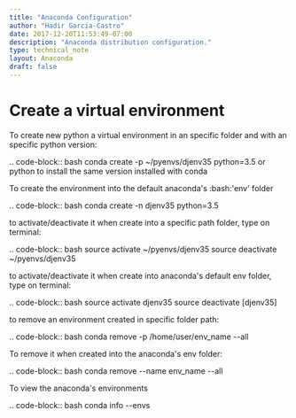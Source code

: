 ```yaml
---
title: "Anaconda Configuration"
author: "Hadir Garcia-Castro"
date: 2017-12-20T11:53:49-07:00
description: "Anaconda distribution configuration."
type: technical_note
layout: Anaconda
draft: false
---
```


# Create a virtual environment
To create new python a virtual environment in an specific folder and with an specific python version:

.. code-block:: bash
    conda create -p ~/pyenvs/djenv35 python=3.5 or python to install the same version installed with conda

To create the environment into the default anaconda's :bash:'env' folder

.. code-block:: bash
    conda create -n djenv35 python=3.5

to activate/deactivate it when create into a specific path folder, type on terminal:

.. code-block:: bash
    source activate ~/pyenvs/djenv35
    source deactivate ~/pyenvs/djenv35

to activate/deactivate it when create into anaconda's default env folder, type on terminal:

.. code-block:: bash
    source activate djenv35
    source deactivate [djenv35]

to remove an environment created in specific folder path:

.. code-block:: bash
    conda remove -p /home/user/env_name --all

To remove it when created into the anaconda's env folder:

.. code-block:: bash
    conda remove --name env_name --all


To view the anaconda's environments

.. code-block:: bash
    conda info --envs
